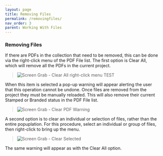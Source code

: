 ```yaml
---
layout: page
title: Removing Files
permalink: /removingfiles/
nav_order: 3
parent: Working With Files
---
```


### Removing Files

If there are PDFs in the collection that need to be removed, this can be done via the right-click menu of the PDF File list.  The first option is Clear All, which will remove all the PDFs in the current project.

> ![Screen Grab - Clear All right-click menu TEST](../assets/working_with_files_assets/working_with_files_removing_01_clearall.png)

When this item is selected a pop-up warning will appear alerting the user that this operation cannot be undone.  Once files are removed from the project they must be manually reloaded.  This will also remove their current Stamped or Branded status in the PDF File list.

> ![Screen Grab - Clear PDF Warning](../assets/working_with_files_assets/working_with_files_removing_02_clearallwarning.png)

A second option is to clear an individual or selection of files, rather than the entire popuplation.  For this procedure, select an individual or group of files, then right-click to bring up the menu.

> ![Screen Grab - Clear Selected](../assets/working_with_files_assets/working_with_files_removing_03_clearselected.png)

The same warning will appear as with the Clear All option.